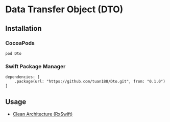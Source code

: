 # Data Transfer Object (DTO)


## Installation

### CocoaPods

```
pod Dto
```

### Swift Package Manager

```
dependencies: [
    .package(url: "https://github.com/tuan188/Dto.git", from: "0.1.0")
]
```

## Usage

* [Clean Architecture (RxSwift)](https://github.com/tuan188/MGCleanArchitecture)
